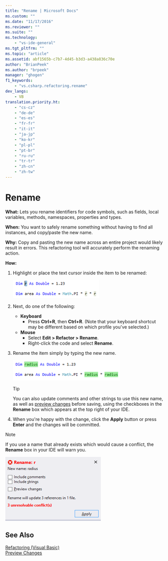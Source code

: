 ```yaml
---
title: "Rename | Microsoft Docs"
ms.custom: ""
ms.date: "11/17/2016"
ms.reviewer: ""
ms.suite: ""
ms.technology: 
    - "vs-ide-general"
ms.tgt_pltfrm: ""
ms.topic: "article"
ms.assetid: abf1565b-c7b7-4d45-b3d3-a438a836c70e
author: "BrianPeek"
ms.author: "brpeek"
manager: "ghogen"
f1_keywords:
    - "vs.csharp.refactoring.rename"
dev_langs:
	- VB
translation.priority.ht: 
    - "cs-cz"
    - "de-de"
    - "es-es"
    - "fr-fr"
    - "it-it"
    - "ja-jp"
    - "ko-kr"
    - "pl-pl"
    - "pt-br"
    - "ru-ru"
    - "tr-tr"
    - "zh-cn"
    - "zh-tw"
---
```


# Rename
**What:** Lets you rename identifiers for code symbols, such as fields, local variables, methods, namespaces, properties and types.

**When:** You want to safely rename something without having to find all instances, and copy/paste the new name.  

**Why:** Copy and pasting the new name across an entire project would likely result in errors.  This refactoring tool will accurately perform the renaming action.

**How:**

1. Highlight or place the text cursor inside the item to be renamed:

   ![Highlighted code](media/rename_highlight.png)

1. Next, do one of the following:
   * **Keyboard**
     * Press **Ctrl+R**, then **Ctrl+R**.  (Note that your keyboard shortcut may be different based on which profile you've selected.)
   * **Mouse**
     * Select **Edit > Refactor > Rename**.
     * Right-click the code and select **Rename**.

1. Rename the item simply by typing the new name.

   ![Rename animation](media/rename_rename.png)

   > [!TIP]
   > You can also update comments and other strings to use this new name, as well as [preview changes](../../ide/preview-changes.md) before saving, using the checkboxes in the **Rename** box which appears at the top right of your IDE.

1. When you're happy with the change, click the **Apply** button or press **Enter** and the changes will be committed.

> [!NOTE]
> If you use a name that already exists which would cause a conflict, the **Rename** box in your IDE will warn you.
>
> ![Rename Conflict](media/rename_conflict.png)

## See Also  
[Refactoring (Visual Basic)](../refactoring-vb.md)  
[Preview Changes](../../ide/preview-changes.md)